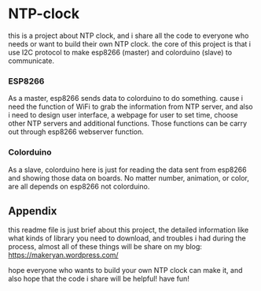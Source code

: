 # NTP-clock
this is a project about NTP clock, and i share all the code to everyone who needs or want to build their own NTP clock. the core of this project is that i use I2C protocol to make esp8266 (master) and colorduino (slave) to communicate.

### ESP8266
As a master, esp8266 sends data to colorduino to do something. cause i need the function of WiFi to grab the information from NTP server, and also i need to design user interface, a webpage for user to set time, choose other NTP servers and additional functions. Those functions can be carry out through esp8266 webserver function.

### Colorduino
As a slave, colorduino here is just for reading the data sent from esp8266 and showing those data on boards. No matter number, animation, or color, are all depends on esp8266 not colorduino.

## Appendix
this readme file is just brief about this project, the detailed information like what kinds of library you need to download, and troubles i had during the process, almost all of these things will be share on my blog: https://makeryan.wordpress.com/

hope everyone who wants to build your own NTP clock can make it, and also hope that the code i share will be helpful! have fun!

